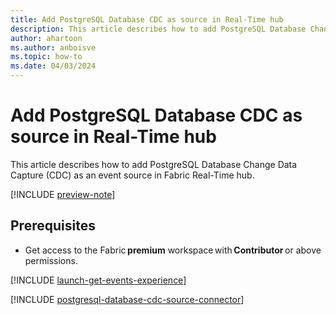 ```yaml
---
title: Add PostgreSQL Database CDC as source in Real-Time hub
description: This article describes how to add PostgreSQL Database Change Data Capture (CDC) as an event source in Fabric Real-Time hub. 
author: ahartoon
ms.author: anboisve
ms.topic: how-to
ms.date: 04/03/2024
---
```


# Add PostgreSQL Database CDC as source in Real-Time hub
This article describes how to add PostgreSQL Database Change Data Capture (CDC) as an event source in Fabric Real-Time hub. 

[!INCLUDE [preview-note](./includes/preview-note.md)]

## Prerequisites 

- Get access to the Fabric **premium** workspace with **Contributor** or above permissions. 


[!INCLUDE [launch-get-events-experience](./includes/launch-get-events-experience.md)]

[!INCLUDE [postgresql-database-cdc-source-connector](../real-time-intelligence/event-streams/includes/postgresql-database-cdc-source-connector.md)]